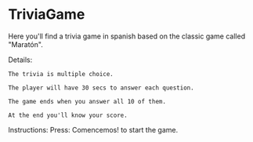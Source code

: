 # TriviaGame
Here you'll find a trivia game in spanish based on the classic game called "Maratón".

Details:

    The trivia is multiple choice.
    
    The player will have 30 secs to answer each question.
    
    The game ends when you answer all 10 of them. 
    
    At the end you'll know your score. 

Instructions: Press: Comencemos! to start the game.
